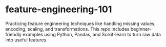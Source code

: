 # feature-engineering-101
Practicing feature engineering techniques like handling missing values, encoding, scaling, and transformations. This repo includes beginner-friendly examples using Python, Pandas, and Scikit-learn to turn raw data into useful features.
